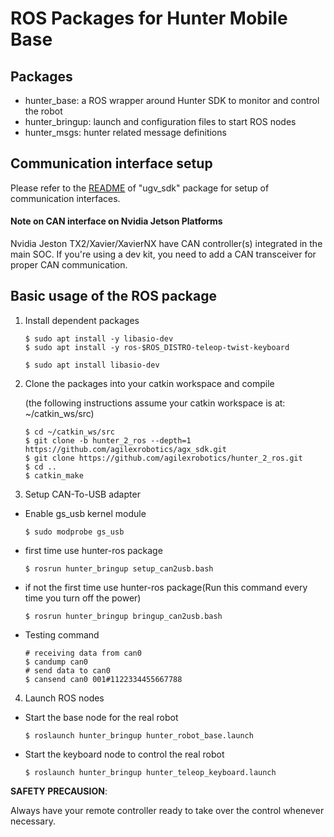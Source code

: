 # ROS Packages for Hunter Mobile Base

## Packages

* hunter_base: a ROS wrapper around Hunter SDK to monitor and control the robot
* hunter_bringup: launch and configuration files to start ROS nodes 
* hunter_msgs: hunter related message definitions

## Communication interface setup

Please refer to the [README](https://github.com/westonrobot/ugv_sdk#hardware-interface) of "ugv_sdk" package for setup of communication interfaces.

#### Note on CAN interface on Nvidia Jetson Platforms

Nvidia Jeston TX2/Xavier/XavierNX have CAN controller(s) integrated in the main SOC. If you're using a dev kit, you need to add a CAN transceiver for proper CAN communication. 

## Basic usage of the ROS package

1. Install dependent packages

    ```
    $ sudo apt install -y libasio-dev
    $ sudo apt install -y ros-$ROS_DISTRO-teleop-twist-keyboard
    ```
    ```
    $ sudo apt install libasio-dev
    ```
    
2. Clone the packages into your catkin workspace and compile

    (the following instructions assume your catkin workspace is at: ~/catkin_ws/src)

    ```
    $ cd ~/catkin_ws/src
    $ git clone -b hunter_2_ros --depth=1 https://github.com/agilexrobotics/agx_sdk.git
    $ git clone https://github.com/agilexrobotics/hunter_2_ros.git
	$ cd ..
	$ catkin_make
	```
    
3. Setup CAN-To-USB adapter

* Enable gs_usb kernel module
    ```
    $ sudo modprobe gs_usb
    ```
    
* first time use hunter-ros package
   ```
   $ rosrun hunter_bringup setup_can2usb.bash
   ```
   
* if not the first time use hunter-ros package(Run this command every time you turn off the power) 
   ```
   $ rosrun hunter_bringup bringup_can2usb.bash
   ```
   
* Testing command
    ```
    # receiving data from can0
    $ candump can0
    # send data to can0
    $ cansend can0 001#1122334455667788
    ```

4. Launch ROS nodes

* Start the base node for the real robot

    ```
    $ roslaunch hunter_bringup hunter_robot_base.launch
    ```
* Start the keyboard node to control the real robot

    ```
    $ roslaunch hunter_bringup hunter_teleop_keyboard.launch
    ```
    

**SAFETY PRECAUSION**: 

Always have your remote controller ready to take over the control whenever necessary. 
